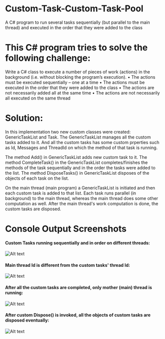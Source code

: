# Custom-Task-Custom-Task-Pool
A C# program to run several tasks sequentially (but parallel to the main thread) and executed in the order that they were added to the class


# This C# program tries to solve the following challenge:

Write a C# class to execute a number of pieces of work (actions) in the background (i.e. without blocking the program’s execution).
•	The actions must be executed sequentially – one at a time
•	The actions must be executed in the order that they were added to the class
•	The actions are not necessarily added all at the same time
•	The actions are not necessarily all executed on the same thread

# Solution:
In this implementation two new custom classes were created: GenericTaskList and Task.
The GenericTaskList manages all the custom tasks added to it. And all the custom tasks has some custom prperties such as Id, Messages and ThreadId on which the method of that task is running.

The method Add() in GenericTaskList adds new custom task to it.
The method CompleteTask() in the GenericTaskList completes/finishes the methods of the task sequentially and in the order the tasks were added to the list.
The method DisposeTasks() in GenericTaskList disposes of the objects of each task on the list.

On the main thread (main program) a GenericTaskList is initiated and then each custom task is added to that list. Each task runs parallel (in background) to the main thread, whereas the main thread does some other computation as well. After the main thread's work computation is done, the custom tasks are disposed.

# Console Output Screenshots

#### Custom Tasks running sequentially and in order on different threads:
![Alt text](https://user-images.githubusercontent.com/8515608/31317915-588af37a-ac41-11e7-89be-af4727b0e24e.PNG "Custom Tasks running sequentially and in order on different threads")

#### Main thread Id is different from the custom tasks' thread Id:

![Alt text](https://user-images.githubusercontent.com/8515608/31317917-61e8afd4-ac41-11e7-9ee4-15349ac1ea14.PNG "Main thread Id is different from the custom tasks' thread Id")

#### After all the custom tasks are completed, only mother (main) thread is running:
![Alt text](https://user-images.githubusercontent.com/8515608/31317919-679f23a4-ac41-11e7-8e2a-3095da415bad.PNG "After all the custom tasks are completed, only mother (main) thread is running")

#### After custom Dispose() is invoked, all the objects of custom tasks are disposed eventually:
![Alt text](https://user-images.githubusercontent.com/8515608/31317922-6a98a0b2-ac41-11e7-9e98-7b789b0e5619.PNG "After custom Dispose() is invoked, all the objects of custom tasks are disposed eventually")
